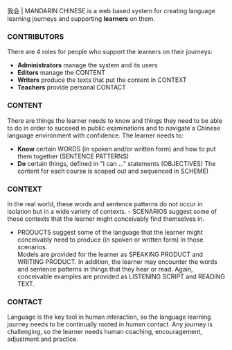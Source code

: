 我会 | MANDARIN CHINESE is a web based system for creating language learning journeys and supporting **learners** on them. 

### CONTRIBUTORS
There are 4 roles for people who support the learners on their journeys: 
- **Administrators** manage the system and its users
- **Editors** manage the CONTENT
- **Writers** produce the texts that put the content in CONTEXT
- **Teachers** provide personal CONTACT

### CONTENT
There are things the learner needs to know and things they need to be able to do in order to succeed in public examinations and to navigate a Chinese language environment with confidence.  The learner needs to:
- **Know** certain WORDS (in spoken and/or written form) and how to put them together (SENTENCE PATTERNS)
- **Do** certain things, defined in "I can ..." statements (OBJECTIVES)
The content for each course is scoped out and sequenced in SCHEME)

### CONTEXT
In the real world, these words and sentence patterns do not occur in isolation but in a wide variety of contexts.  - SCENARIOS suggest some of these contexts that the learner might conceivably find themselves in. 
- PRODUCTS suggest some of the language that the learner might conceivably need to produce (in spoken or written form) in those scenarios.  
Models are provided for the learner as SPEAKING PRODUCT and WRITING PRODUCT.
In addition, the learner may encounter the words and sentence patterns in things that they hear or read.  Again, conceivable examples are provided as LISTENING SCRIPT and READING TEXT.

### CONTACT
Language is the key tool in human interaction, so the language learning journey needs to be continually rooted in human contact.  Any journey is challenging, so the learner needs human coaching, encouragement, adjustment and practice.